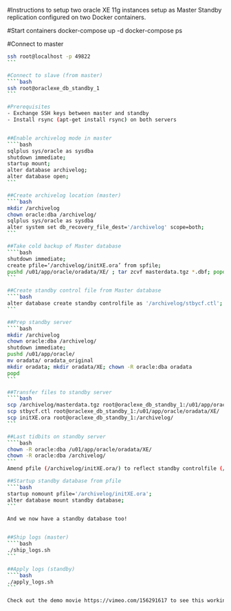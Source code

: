 #Instructions to setup two oracle XE 11g instances setup as Master Standby replication configured on two Docker containers.

#Start containers
docker-compose up -d
docker-compose ps

#Connect to master
````bash
ssh root@localhost -p 49822
```

#Connect to slave (from master)
````bash
ssh root@oraclexe_db_standby_1
```

#Prerequisites
- Exchange SSH keys between master and standby
- Install rsync (apt-get install rsync) on both servers


##Enable archivelog mode in master
````bash
sqlplus sys/oracle as sysdba
shutdown immediate;
startup mount;
alter database archivelog;
alter database open;
```

##Create archivelog location (master)
````bash
mkdir /archivelog
chown oracle:dba /archivelog/
sqlplus sys/oracle as sysdba
alter system set db_recovery_file_dest='/archivelog' scope=both;
```

##Take cold backup of Master database
````bash
shutdown immediate;
create pfile=‘/archivelog/initXE.ora’ from spfile;
pushd /u01/app/oracle/oradata/XE/ ; tar zcvf masterdata.tgz *.dbf; popd
```

##Create standby control file from Master database
````bash
alter database create standby controlfile as '/archivelog/stbycf.ctl';
```

##Prep standby server
````bash
mkdir /archivelog
chown oracle:dba /archivelog/
shutdown immediate;
pushd /u01/app/oracle/
mv oradata/ oradata_original
mkdir oradata; mkdir oradata/XE; chown -R oracle:dba oradata
popd
```

##Transfer files to standby server
````bash
scp /archivelog/masterdata.tgz root@oraclexe_db_standby_1:/u01/app/oracle/oradata/XE/
scp stbycf.ctl root@oraclexe_db_standby_1:/u01/app/oracle/oradata/XE/
scp initXE.ora root@oraclexe_db_standby_1:/archivelog/
```

##Last tidbits on standby server
````bash
chown -R oracle:dba /u01/app/oracle/oradata/XE/
chown -R oracle:dba /archivelog/
```
Amend pfile (/archivelog/initXE.ora/) to reflect standby controlfile (/u01/app/oracle/oradata/XE/stbycf.ctl)

##Startup standby database from pfile
````bash
startup nomount pfile='/archivelog/initXE.ora';
alter database mount standby database;
```

And we now have a standby database too!


##Ship logs (master)
````bash
./ship_logs.sh
```

##Apply logs (standby)
````bash
./apply_logs.sh
```

Check out the demo movie https://vimeo.com/156291617 to see this working in action.
